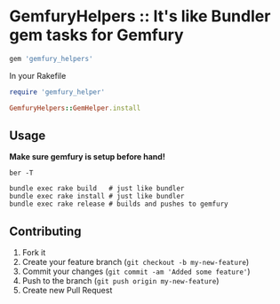 # GemfuryHelpers :: It's like Bundler gem tasks for Gemfury

```ruby
gem 'gemfury_helpers'
```

In your Rakefile

```ruby
require 'gemfury_helper'

GemfuryHelpers::GemHelper.install
```

## Usage

**Make sure gemfury is setup before hand!**

```
ber -T

bundle exec rake build   # just like bundler
bundle exec rake install # just like bundler
bundle exec rake release # builds and pushes to gemfury
```

## Contributing

1. Fork it
2. Create your feature branch (`git checkout -b my-new-feature`)
3. Commit your changes (`git commit -am 'Added some feature'`)
4. Push to the branch (`git push origin my-new-feature`)
5. Create new Pull Request
